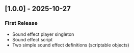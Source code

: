 ## [1.0.0] - 2025-10-27
### First Release
- Sound effect player singleton
- Sound effect script
- Two simple sound effect definitions (scriptable objects)
